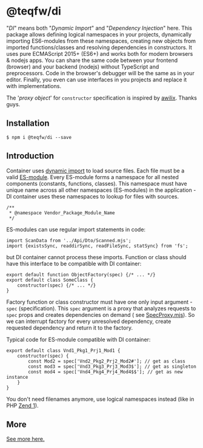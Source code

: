 # @teqfw/di

"_DI_" means both "_Dynamic Import_" and "_Dependency Injection_" here. This package allows defining logical namespaces
in your projects, dynamically importing ES6-modules from these namespaces, creating new objects from imported
functions/classes and resolving dependencies in constructors. It uses pure ECMAScript 2015+ (ES6+) and works both for
modern browsers &amp; nodejs apps. You can share the same code between your frontend (browser) and your backend (nodejs)
without TypeScript and preprocessors. Code in the browser's debugger will be the same as in your editor. Finally, you
even can use interfaces in you projects and replace it with implementations.

The '_proxy object_' for `constructor` specification is inspired by [awilix](https://github.com/jeffijoe/awilix). Thanks
guys.

## Installation

```
$ npm i @teqfw/di --save
```

## Introduction

Container
uses [dynamic import](https://developer.mozilla.org/en-US/docs/Web/JavaScript/Reference/Statements/import#dynamic_imports)
to load source files. Each file must be a
valid [ES-module](https://nodejs.org/api/esm.html#esm_modules_ecmascript_modules). Every ES-module forms a namespace for
all nested components (constants, functions, classes). This namespace must have unique name across all other
namespaces (ES-modules) in the application - DI container uses these namespaces to lookup for files with sources.

```ecmascript 6
/**
 * @namespace Vendor_Package_Module_Name
 */
```

ES-modules can use regular import statements in code:

```ecmascript 6
import ScanData from '../Api/Dto/Scanned.mjs';
import {existsSync, readdirSync, readFileSync, statSync} from 'fs';
```

but DI container cannot process these imports. Function or class should have this interface to be compatible with DI
container:

```ecmascript 6
export default function ObjectFactory(spec) {/* ... */}
export default class SomeClass {
    constructor(spec) {/* ... */}
}
``` 

Factory function or class constructor must have one only input argument - `spec` (specification). This `spec` argument
is a proxy that analyzes requests to `spec` props and creates dependencies on demand (
see [SpecProxy.mjs](src/Shared/SpecProxy.mjs)). So we can interrupt factory for every unresolved dependency, create
requested dependency and return it to the factory.

Typical code for ES-module compatible with DI container:

```ecmascript 6
export default class Vnd1_Pkg1_Prj1_Mod1 {
    constructor(spec) {
        const Mod2 = spec['Vnd2_Pkg2_Prj2_Mod2#']; // get as class
        const mod3 = spec['Vnd3_Pkg3_Prj3_Mod3$']; // get as singleton
        const mod4 = spec['Vnd4_Pkg4_Prj4_Mod4$$']; // get as new instance
    }
}
```

You don't need filenames anymore, use logical namespaces instead (like in
PHP [Zend 1](https://framework.zend.com/manual/2.4/en/migration/namespacing-old-classes.html)).



## More

[See more here.](https://github.com/teqfw/di/blob/main/README.md#namespaces)
